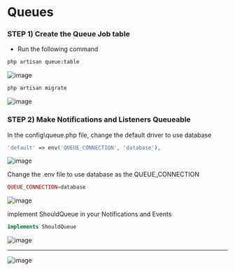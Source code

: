 # Queues

### STEP 1) Create the Queue Job table

- Run the following command

```bash
php artisan queue:table
```

![image](https://user-images.githubusercontent.com/31894600/196491624-bd96432f-7d24-493b-92d3-ffb7e6aaeb1c.png)


```bash
php artisan migrate
```

![image](https://user-images.githubusercontent.com/31894600/196491651-2517de37-cd3a-444c-93db-0b74776dbdfa.png)


### STEP 2) Make Notifications and Listeners Queueable

In the config\queue.php file, change the default driver to use database

```php
'default' => env('QUEUE_CONNECTION', 'database'),
```

![image](https://user-images.githubusercontent.com/31894600/196491678-46705e46-9c88-402a-b58f-4c6742213cd5.png)


Change the .env file to use database as the QUEUE_CONNECTION

```php
QUEUE_CONNECTION=database
```
![image](https://user-images.githubusercontent.com/31894600/196491715-42d7c17d-c0c6-48bc-9207-24c409ac52b4.png)


implement ShouldQueue in your Notifications and Events

```php
implements ShouldQueue
```

![image](https://user-images.githubusercontent.com/31894600/196492036-e04f7dae-b50d-4ef5-9be3-ee6364cccb8a.png)

____________________________________________________________________________________________

![image](https://user-images.githubusercontent.com/31894600/196492115-df1f4916-8931-4a83-a78c-7056bbf47dfb.png)


